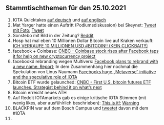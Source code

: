 ## Stammtischthemen für den 25.10.2021

1. IOTA Quicktakes [auf deutsch](https://www.youtube.com/watch?v=ijphaGR5ENo) und [auf englisch](https://www.youtube.com/watch?v=V55yvOPDhVg)
2. Mat Yarger hatte einen Auftritt (Podiumsdiskussion) bei Skeynet: [Tweet mit Foto](https://twitter.com/SkeyNetwork/status/1450161346583089156?s=20); [Tweet](https://twitter.com/Mat_Yarger/status/1450042985392054281?s=20)
3. Sonstebo mit Bild in der Zeitung? [Reddit](https://www.reddit.com/r/Iota/comments/qb8mi7/first_page_stuff_in_norway/?utm_source=ifttt)
4. Hosp hat mal eben 10 Millionen Dollar Bitcoin live auf Kraken verkauft: [ICH VERKAUFE 10 MILLIONEN USD #BITCOIN!! (KEIN CLICKBAIT!!)](https://www.youtube.com/watch?v=aVN_oIhYDVM)
5. facebook + Coinbase: [CNBC - Coinbase stock rises after Facebook taps it for help on new cryptocurrency project](https://www.cnbc.com/2021/10/19/facebook-taps-coinbase-for-digital-wallet-novi.html)
6. facebookd rebranding wegen Multivers: [Facebook plans to rebrand with a new name: Report](https://www.businesstoday.in/technology/news/story/facebook-plans-to-rebrand-with-a-new-name-report-309862-2021-10-20?utm_source=rssfeed); In dem Zusammenhang hier nochmal die Spekulation von Linus Naumann [Facebooks huge „Metaverse“ initiative and the speculative role of IOTA](https://medium.com/@linus.naumann/facebooks-huge-metaverse-initiative-and-the-speculative-role-of-iota-ffd7fac060c8)
7. Bitcoin ETF wurde gelaunched: [CNBC - First U.S. bitcoin futures ETF launches. Strategist behind it on what’s next](https://www.cnbc.com/2021/10/19/first-us-bitcoin-futures-etf-launches-strategist-behind-it-on-whats-next.html)
8. Bitcoin erreicht neues ATH 
9. Auf Reddit IOTAmarkets gab es einige kritische IOTA Stimmen (mit wenig likes, aber ausfühlrlich beschrieben): [This is it!](https://www.reddit.com/r/IOTAmarkets/comments/qa90d8/this_is_it/?utm_medium=android_app&utm_source=share); [Warning](https://www.reddit.com/r/IOTAmarkets/comments/qa30ys/warning/?utm_source=share&utm_medium=web2x&context=3)
10. BLACKPIN war auf dem Bosch Campus und [tweetet](https://twitter.com/BLACKPIN_GmbH/status/1450087290777350151?s=20) davon mit dem #IOTA
11. 
